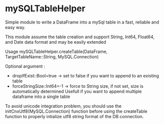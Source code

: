 # mySQLTableHelper

Simple module to write a DataFrame into a mySql table in a fast, reliable and easy way.

This module assume the table creation and support String, Int64, Float64,
and Date data format and may be easily extended

Usage mySQLTableHelper.createTable(DataFrame, TargetTableName::String, MySQL.Connection)

Optional argument :

- dropIfExist::Bool=true -> set to false if you want to append to an existing table
- forceStringSize::Int64=-1 -> force to String size, if not set, size is automatically determined
Usefull if you want to append multiple dataframe into a single table

To avoid unicode integration problem, you should use the initCnxUtf8(MySQL.Connection) function
before using the createTable function to properly intialize utf8 string format of the DB connection.
